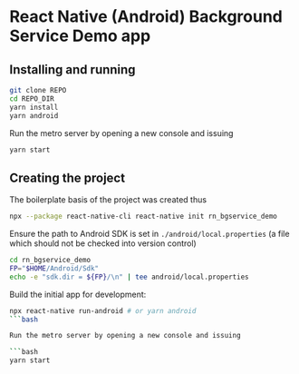 # React Native (Android) Background Service Demo app

## Installing and running

```bash
git clone REPO
cd REPO_DIR
yarn install
yarn android
```

Run the metro server by opening a new console and issuing

```bash
yarn start
```

## Creating the project

The boilerplate basis of the project was created thus

```bash
npx --package react-native-cli react-native init rn_bgservice_demo
```

Ensure the path to Android SDK is set in ``./android/local.properties``
(a file which should not be checked into version control)

```bash
cd rn_bgservice_demo
FP="$HOME/Android/Sdk"
echo -e "sdk.dir = ${FP}/\n" | tee android/local.properties
```

Build the initial app for development:

```bash
npx react-native run-android # or yarn android
```bash

Run the metro server by opening a new console and issuing

```bash
yarn start
```


